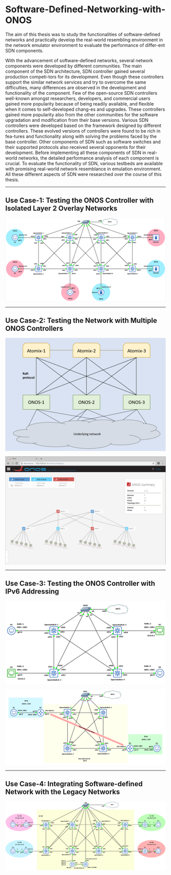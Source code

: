 # **Software-Defined-Networking-with-ONOS**

The aim of this thesis was to study the functionalities of software-defined networks and practically develop the real-world resembling environment in the network emulator environment to evaluate the performance of differ-ent SDN components.

With the advancement of software-defined networks, several network components were developed by different communities. The main component of the SDN architecture, SDN controller gained several production competi-tors for its development. Even though these controllers support the similar network services and try to overcome the same difficulties, many differences are observed in the development and functionality of the component. Few of the open-source SDN controllers well-known amongst researchers, developers, and commercial users gained more popularity because of being readily available, and flexible when it comes to self-developed chang-es and upgrades. These controllers gained more popularity also from the other communities for the software upgradation and modification from their base versions. Various SDN controllers were developed based on the framework designed by different controllers. These evolved versions of controllers were found to be rich in fea-tures and functionality along with solving the problems faced by the base controller. Other components of SDN such as software switches and their supported protocols also received several opponents for their development. Before implementing all these components of SDN in real-world networks, the detailed performance analysis of each component is crucial. To evaluate the functionality of SDN, various testbeds are available with promising real-world network resemblance in emulation environment. All these different aspects of SDN were researched over the course of this thesis.

********************************
## Use Case-1: Testing the ONOS Controller with Isolated Layer 2 Overlay Networks
![](VPLS.png)

********************************
## Use Case-2: Testing the Network with Multiple ONOS Controllers
![](Cluster-1.png)

![](Cluster-2.png)

********************************
## Use Case-3: Testing the ONOS Controller with IPv6 Addressing
![](IPv6-1.png)

![](IPv6-2.png)

********************************
## Use Case-4: Integrating Software-defined Network with the Legacy Networks
![](SDN-IP.png)
